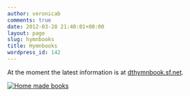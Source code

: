 ```yaml
---
author: veronicab
comments: true
date: 2012-03-28 21:40:01+00:00
layout: page
slug: hymnbooks
title: Hymnbooks
wordpress_id: 142
---
```


At the moment the latest information is at [dthymnbook.sf.net](http://dthymnbook.sf.net).

[![Home made books](http://repleatur.net/wp-content/uploads/2012/03/homemadebooks-300x225.jpg)](http://repleatur.net/hymnbooks/homemadebooks/)
